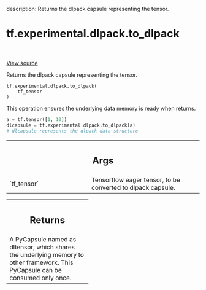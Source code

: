 description: Returns the dlpack capsule representing the tensor.

<div itemscope itemtype="http://developers.google.com/ReferenceObject">
<meta itemprop="name" content="tf.experimental.dlpack.to_dlpack" />
<meta itemprop="path" content="Stable" />
</div>

# tf.experimental.dlpack.to_dlpack

<!-- Insert buttons and diff -->

<table class="tfo-notebook-buttons tfo-api nocontent" align="left">

</table>

<a target="_blank" class="external" href="/code/stable/tensorflow/python/dlpack/dlpack.py">View source</a>



Returns the dlpack capsule representing the tensor.

<pre class="devsite-click-to-copy prettyprint lang-py tfo-signature-link">
<code>tf.experimental.dlpack.to_dlpack(
    tf_tensor
)
</code></pre>



<!-- Placeholder for "Used in" -->

This operation ensures the underlying data memory is ready when returns.

  ```python
  a = tf.tensor([1, 10])
  dlcapsule = tf.experimental.dlpack.to_dlpack(a)
  # dlcapsule represents the dlpack data structure
  ```

<!-- Tabular view -->
 <table class="responsive fixed orange">
<colgroup><col width="214px"><col></colgroup>
<tr><th colspan="2"><h2 class="add-link">Args</h2></th></tr>

<tr>
<td>
`tf_tensor`
</td>
<td>
Tensorflow eager tensor, to be converted to dlpack capsule.
</td>
</tr>
</table>



<!-- Tabular view -->
 <table class="responsive fixed orange">
<colgroup><col width="214px"><col></colgroup>
<tr><th colspan="2"><h2 class="add-link">Returns</h2></th></tr>
<tr class="alt">
<td colspan="2">
A PyCapsule named as dltensor, which shares the underlying memory to other
framework. This PyCapsule can be consumed only once.
</td>
</tr>

</table>

